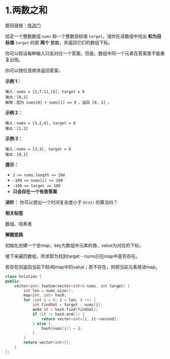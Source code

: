 # 1.两数之和

题目链接：[传送门](https://leetcode.cn/problems/two-sum/description/)

给定一个整数数组 `nums` 和一个整数目标值 `target`，请你在该数组中找出 **和为目标值** *`target`* 的那 **两个** 整数，并返回它们的数组下标。

你可以假设每种输入只会对应一个答案。但是，数组中同一个元素在答案里不能重复出现。

你可以按任意顺序返回答案。



**示例 1：**

```
输入：nums = [2,7,11,15], target = 9
输出：[0,1]
解释：因为 nums[0] + nums[1] == 9 ，返回 [0, 1] 。
```

**示例 2：**

```
输入：nums = [3,2,4], target = 6
输出：[1,2]
```

**示例 3：**

```
输入：nums = [3,3], target = 6
输出：[0,1]
```

 

**提示：**

- `2 <= nums.length <= 104`
- `-109 <= nums[i] <= 109`
- `-109 <= target <= 109`
- **只会存在一个有效答案**

 


**进阶：** 你可以想出一个时间复杂度小于 `O(n2)` 的算法吗？



**相关标签**

数组、哈希表

**解题思路**

初始化创建一个空map，key为数组中元素的值，value为对应的下标。

接下来遍历数组，所求即为找到target - nums[i]在map中是否存在。

若存在则返回当前下标i和map中的value；若不存在，则把当前元素放进map。

```c++
class Solution {
public:
    vector<int> twoSum(vector<int>& nums, int target) {
        int len = nums.size();
        map<int, int> hash;
        for (int i = 0; i < len; i ++) {
            int findVal = target - nums[i];
            auto it = hash.find(findVal);
            if (it != hash.end()) {
                return vector<int>{i, it->second};
            } else {
                hash[nums[i]] = i;
            }
        }
        return vector<int>{};
    }
};
```
